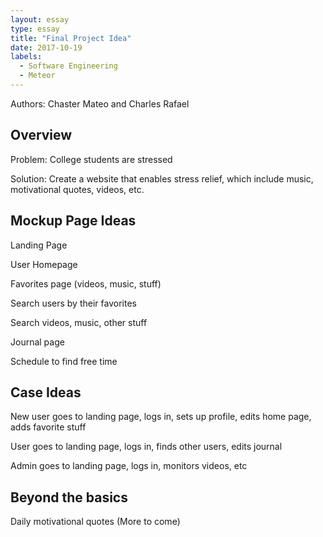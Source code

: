 ```yaml
---
layout: essay
type: essay
title: "Final Project Idea"
date: 2017-10-19
labels:
  - Software Engineering
  - Meteor
---
```


Authors: Chaster Mateo and Charles Rafael

## Overview
  Problem: College students are stressed
  
  Solution: Create a website that enables stress relief, which include music, motivational quotes, videos, etc.
  
## Mockup Page Ideas
  Landing Page
  
  User Homepage
  
  Favorites page (videos, music, stuff)
  
  Search users by their favorites
  
  Search videos, music, other stuff
  
  Journal page
  
  Schedule to find free time
  
## Case Ideas
  New user goes to landing page, logs in, sets up profile, edits home page, adds favorite stuff
  
  User goes to landing page, logs in, finds other users, edits journal
  
  Admin goes to landing page, logs in, monitors videos, etc
  
## Beyond the basics
  Daily motivational quotes
  (More to come)
  


